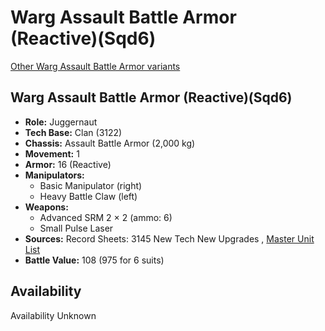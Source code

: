 # Warg Assault Battle Armor (Reactive)(Sqd6) 

[Other Warg Assault Battle Armor variants](../warg_assault_battle_armor.md) 

## Warg Assault Battle Armor (Reactive)(Sqd6) 

- **Role:** Juggernaut 
- **Tech Base:** Clan (3122) 
- **Chassis:** Assault Battle Armor (2,000 kg) 
- **Movement:** 1 
- **Armor:** 16 (Reactive) 
- **Manipulators:** 
  - Basic Manipulator (right) 
  - Heavy Battle Claw (left) 
- **Weapons:** 
  - Advanced SRM 2 × 2 (ammo: 6) 
  - Small Pulse Laser 
- **Sources:** Record Sheets: 3145 New Tech New Upgrades , [Master Unit List](http://masterunitlist.info/Unit/Details/9165) 
- **Battle Value:** 108 (975 for 6 suits) 

## Availability 

Availability Unknown 

